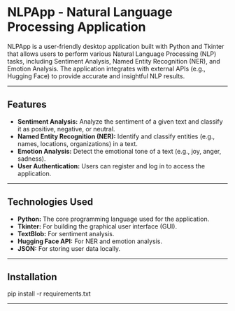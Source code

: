 # NLPApp - Natural Language Processing Application

NLPApp is a user-friendly desktop application built with Python and Tkinter that allows users to perform various Natural Language Processing (NLP) tasks, including Sentiment Analysis, Named Entity Recognition (NER), and Emotion Analysis. The application integrates with external APIs (e.g., Hugging Face) to provide accurate and insightful NLP results.

---

## Features

- **Sentiment Analysis:** Analyze the sentiment of a given text and classify it as positive, negative, or neutral.
- **Named Entity Recognition (NER):** Identify and classify entities (e.g., names, locations, organizations) in a text.
- **Emotion Analysis:** Detect the emotional tone of a text (e.g., joy, anger, sadness).
- **User Authentication:** Users can register and log in to access the application.

---

## Technologies Used

- **Python:** The core programming language used for the application.
- **Tkinter:** For building the graphical user interface (GUI).
- **TextBlob:** For sentiment analysis.
- **Hugging Face API:** For NER and emotion analysis.
- **JSON:** For storing user data locally.

---

## Installation
  pip install -r requirements.txt

   
---
